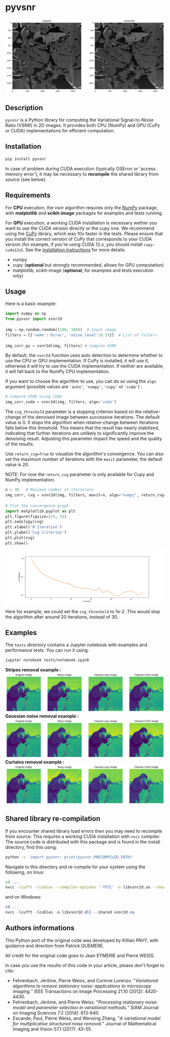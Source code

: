 # pyvsnr

![](https://raw.githubusercontent.com/CEA-MetroCarac/pyvsnr/main/tests/images/fib_sem_corr.png)

## Description

`pyvsnr` is a Python library for computing the Variational Signal-to-Noise Ratio (VSNR) in 2D images. It provides both CPU (NumPy) and GPU (CuPy or CUDA) implementations for efficient computation.

## Installation

```bash
pip install pyvsnr
```

In case of problem during CUDA execution (typically OSError or 'access memory error'),
it may be necessary to **recompile** the shared library from source (see below).

## Requirements

For **CPU** execution, the vsnr algorithm requires only the
[NumPy](https://numpy.org/) package, with **matplotlib** and **scikit-image**
packages for examples and tests running.

For **GPU** execution, a working CUDA installation is necessary wether you want to use the CUDA version directly or the cupy one. We recommend using the [CuPy](https://cupy.dev) library, which was 10x faster in the tests. Please ensure that you install the correct version of CuPy that corresponds to your CUDA version (for example, if you're using CUDA 12.x, you should install `cupy-cuda12x`). See the [installation instructions](https://docs.cupy.dev/en/stable/install.html) for more details.

- numpy
- cupy (**optional** but strongly recommended, allows for GPU computation)
- matplotlib, scikit-image (**optional**, for examples and tests execution only)

<!-- The Jupyter notebook requires all the above packages, plus jupyter. It is only used for examples and tests. -->

## Usage
<!-- To use `pyvsnr`, you can import the `vsnr2d` function from `vsnr2d.py` or the `vsnr2d_cuda` function from `vsnr2d_cuda.py`. -->

Here is a basic example:

```python
import numpy as np
from pyvsnr import vsnr2d

img = np.random.random((100, 100))  # Input image
filters = [{'name':'Dirac', 'noise_level':0.35}]  # List of filters

img_corr_py = vsnr2d(img, filters) # Compute VSNR
```

<!-- explanation of maxit and algo choice -->

By default, the `vsnr2d` function uses auto detection to determine whether to use the CPU or GPU implementation. If CuPy is installed, it will use it, otherwise it will try to use the CUDA implementation. If neither are available, it will fall back to the NumPy CPU implementation.

If you want to choose the algorithm to use, you can do so using the `algo` argument (possible values are `'auto'`, `'numpy'`, `'cupy'` or `'cuda'`) :

```python
# Compute VSNR using CUDA
img_corr_cuda = vsnr2d(img, filters, algo='cuda')
```

The `cvg_threshold` parameter is a stopping criterion based on the relative-change of the denoised image between successive iterations.
The default value is 0. It stops the algorithm when relative-change between iterations falls below this threshold. This means that the result has nearly stabilized, indicating that further iterations are unlikely to significantly improve the denoising result. Adjusting this parameter impact the speed and the quality of the results.

Use `return_cvg=True` to visualize the algorithm's convergence. You can also set the maximum number of iterations with the `maxit` parameter, the default value is 20.

NOTE: For now the `return_cvg` parameter is only available for Cupy and NumPy implementation.

```python
n = 30   # Maximum number of iterations
img_corr, cvg = vsnr2d(img, filters, maxit=n, algo="numpy", return_cvg=True)

# Plot the convergence graph
import matplotlib.pyplot as plt
plt.figure(figsize=(15, 5))
plt.semilogy(cvg)
plt.xlabel('N Iteration')
plt.ylabel('Cvg Criterion')
plt.plot(cvg)
plt.show()
```
![](https://raw.githubusercontent.com/CEA-MetroCarac/pyvsnr/main/tests/images/cvg.png)

Here for example, we could set the `cvg_threshold` to 1e-2. This would stop the algorithm after around 20 iterations, instead of 30.


## Examples

The `tests` directory contains a Jupyter notebook with examples and performance tests. You can run it using:

```bash
jupyter notebook tests/notebook.ipynb
```

**Stripes removal example :**
![camera_stripes](https://raw.githubusercontent.com/CEA-MetroCarac/pyvsnr/main/tests/images/camera_stripes.png)
**Gaussian noise removal example :**
![camera_stripes](https://raw.githubusercontent.com/CEA-MetroCarac/pyvsnr/main/tests/images/camera_gaussian.png)
**Curtains removal example :**
![camera_stripes](https://raw.githubusercontent.com/CEA-MetroCarac/pyvsnr/main/tests/images/camera_curtains.png)

<!-- PUT EXAMPLES IMAGES -->

## Shared library re-compilation

If you encounter shared library load errors then you may need
to recompile from source. This requires a working CUDA installation
with `nvcc` compiler. The source code is distributed with this package
and is found in the install directory, find this using:

```bash
python -c 'import pyvsnr; print(pyvsnr.PRECOMPILED_PATH)'
```

Navigate to this directory and re-compile for your system using the following, on linux:

```bash
cd ...
nvcc -lcufft -lcublas --compiler-options '-fPIC' -o libvsnr2d.so --shared vsnr2d.cu
```

and on Windows:

```powershell
cd ...
nvcc -lcufft -lcublas -o libvsnr2d.dll --shared vsnr2d.cu
```

## Authors informations

This Python port of the original code was developed by Killian PAVY, with guidance and direction from Patrick QUEMERE.

All credit for the original code goes to Jean EYMERIE and Pierre WEISS.

In case you use the results of this code in your article, please don't forget to cite:

- Fehrenbach, Jérôme, Pierre Weiss, and Corinne Lorenzo. "*Variational algorithms to remove stationary noise: applications to microscopy imaging.*" IEEE Transactions on Image Processing 21.10 (2012): 4420-4430.
- Fehrenbach, Jérôme, and Pierre Weiss. "*Processing stationary noise: model and parameter selection in variational methods.*" SIAM Journal on Imaging Sciences 7.2 (2014): 613-640.
- Escande, Paul, Pierre Weiss, and Wenxing Zhang. "*A variational model for multiplicative structured noise removal.*" Journal of Mathematical Imaging and Vision 57.1 (2017): 43-55.

<!-- The main source code is located in the `src` directory:

- `vsnr2d.py`: Contains the main `vsnr2d` function for computing VSNR using numpy or cupy.
- `vsnr2d_cuda.py`: Contains the CUDA implementation of VSNR, including the `vsnr2d_cuda` function.
<br>
The `tests` directory contains unit tests and performance tests:

- `test_cuda_equals_py.py`: Tests to ensure the CUDA and Python implementations produce the same results.
- `notebok.ipynb`: Jupyter notebook for examples & performance testing. -->
